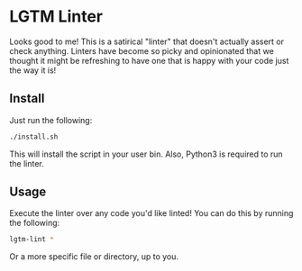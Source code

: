 # LGTM Linter
Looks good to me! This is a satirical "linter" that doesn't actually assert or check anything. Linters have become so picky and opinionated that we thought it might be refreshing to have one that is happy with your code just the way it is!

## Install
Just run the following:
```bash
./install.sh
```
This will install the script in your user bin. Also, Python3 is required to run the linter.

## Usage
Execute the linter over any code you'd like linted! You can do this by running the following:
```bash
lgtm-lint *
```
Or a more specific file or directory, up to you.
